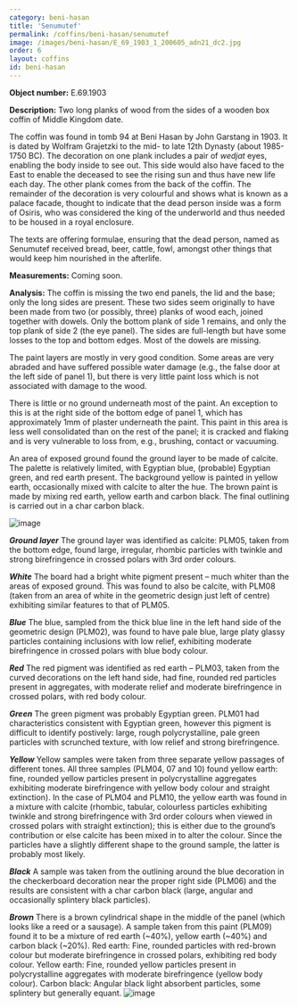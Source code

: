 ```yaml
---
category: beni-hasan
title: 'Senumutef'
permalink: /coffins/beni-hasan/senumutef
image: /images/beni-hasan/E_69_1903_1_200605_adn21_dc2.jpg
order: 6
layout: coffins
id: beni-hasan
---
```


**Object number:** E.69.1903

**Description:** Two long planks of wood from the sides of a wooden box coffin of Middle Kingdom date. 

The coffin was found in tomb 94 at Beni Hasan by John Garstang in 1903. It is dated by Wolfram Grajetzki to the mid- to late 12th Dynasty (about 1985-1750 BC). The decoration on one plank includes a pair of _wedjat_ eyes, enabling the body inside to see out. This side would also have faced to the East to enable the deceased to see the rising sun and thus have new life each day. The other plank comes from the back of the coffin. The remainder of the decoration is very colourful and shows what is known as a palace facade, thought to indicate that the dead person inside was a form of Osiris, who was considered the king of the underworld and thus needed to be housed in a royal enclosure.

The texts are offering formulae, ensuring that the dead person, named as Senumutef received bread, beer, cattle, fowl, amongst other things that would keep him nourished in the afterlife.

**Measurements:** Coming soon.

**Analysis:** The coffin is missing the two end panels, the lid and the base; only the long sides are present.  These two sides seem originally to have been made from two (or possibly, three) planks of wood each, joined together with dowels.  Only the bottom plank of side 1 remains, and only the top plank of side 2 (the eye panel).  The sides are full-length but have some losses to the top and bottom edges.  Most of the dowels are missing.

The paint layers are mostly in very good condition.  Some areas are very abraded and have suffered possible water damage (e.g., the false door at the left side of panel 1), but there is very little paint loss which is not associated with damage to the wood.  

There is little or no ground underneath most of the paint.  An exception to this is at the right side of the bottom edge of panel 1, which has approximately 1mm of plaster underneath the paint.  This paint in this area is less well consolidated than on the rest of the panel; it is cracked and flaking and is very vulnerable to loss from, e.g., brushing, contact or vacuuming.

An area of exposed ground found the ground layer to be made of calcite. The palette is relatively limited, with Egyptian blue, (probable) Egyptian green, and red earth present. The background yellow is painted in yellow earth, occasionally mixed with calcite to alter the hue. The brown paint is made by mixing red earth, yellow earth and carbon black. The final outlining is carried out in a char carbon black. 

![image](https://user-images.githubusercontent.com/45968885/132721611-01f38a92-b007-47d0-b75a-92eb093955e1.png)

***Ground layer***
The ground layer was identified as calcite: PLM05, taken from the bottom edge, found large, irregular, rhombic particles with twinkle and strong birefringence in crossed polars with 3rd order colours. 

***White***
The board had a bright white pigment present – much whiter than the areas of exposed ground. This was found to also be calcite, with PLM08 (taken from an area of white in the geometric design just left of centre) exhibiting similar features to that of PLM05. 

***Blue***
The blue, sampled from the thick blue line in the left hand side of the geometric design (PLM02), was found to have pale blue, large platy glassy particles containing inclusions with low relief, exhibiting moderate birefringence in crossed polars with blue body colour. 

***Red***
The red pigment was identified as red earth – PLM03, taken from the curved decorations on the left hand side, had fine, rounded red particles present in aggregates, with moderate relief and moderate birefringence in crossed polars, with red body colour. 

***Green***
The green pigment was probably Egyptian green. PLM01 had characteristics consistent with Egyptian green, however this pigment is difficult to identify postively: large, rough polycrystalline, pale green particles with scrunched texture, with low relief and strong birefringence. 

***Yellow***
Yellow samples were taken from three separate yellow passages of different tones. All three samples (PLM04, 07 and 10) found yellow earth: fine, rounded yellow particles present in polycrystalline aggregates exhibiting moderate birefringence with yellow body colour and straight extinction). In the case of PLM04 and PLM10, the yellow earth was found in a mixture with calcite (rhombic, tabular, colourless particles exhibiting twinkle and strong birefringence with 3rd order colours when viewed in crossed polars with straight extinction); this is either due to the ground’s contribution or else calcite has been mixed in to alter the colour. Since the particles have a slightly different shape to the ground sample, the latter is probably most likely. 

***Black***
A sample was taken from the outlining around the blue decoration in the checkerboard decoration near the proper right side (PLM06) and the results are consistent with a char carbon black (large, angular and occasionally splintery black particles).

***Brown***
There is a brown cylindrical shape in the middle of the panel (which looks like a reed or a sausage). A sample taken from this paint (PLM09) found it to be a mixture of red earth (~40%), yellow earth (~40%) and carbon black (~20%).
Red earth: Fine, rounded particles with red-brown colour but moderate birefringence in crossed polars, exhibiting red body colour. 
Yellow earth: Fine, rounded yellow particles present in polycrystalline aggregates with moderate birefringence (yellow body colour). 
Carbon black: Angular black light absorbent particles, some splintery but generally equant. 
![image](https://user-images.githubusercontent.com/45968885/132721739-593d8114-a84b-4d1e-b4d5-0c591bbc58f4.png)

